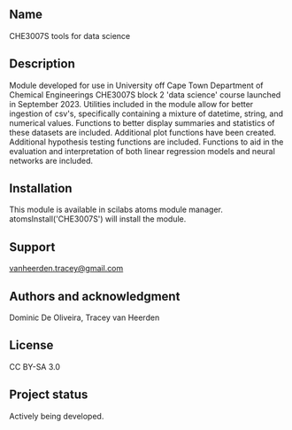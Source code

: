 ## Name
CHE3007S tools for data science

## Description
Module developed for use in University off Cape Town Department of Chemical Engineerings CHE3007S block 2 'data science' course launched in September 2023. Utilities included in the module allow for better ingestion of csv's, specifically containing a mixture of datetime, string, and numerical values. Functions to better display summaries and statistics of these datasets are included. Additional plot functions have been created. Additional hypothesis testing functions are included. Functions to aid in the evaluation and interpretation of both linear regression models and neural networks are included.

## Installation
This module is available in scilabs atoms module manager. atomsInstall('CHE3007S') will install the module.

## Support
vanheerden.tracey@gmail.com

## Authors and acknowledgment
Dominic De Oliveira, 
Tracey van Heerden

## License
CC BY-SA 3.0

## Project status
Actively being developed.
